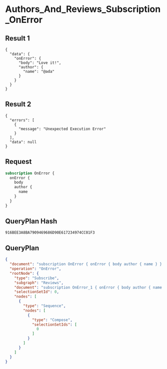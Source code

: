 # Authors_And_Reviews_Subscription_OnError

## Result 1

```text
{
  "data": {
    "onError": {
      "body": "Love it!",
      "author": {
        "name": "@ada"
      }
    }
  }
}
```

## Result 2

```text
{
  "errors": [
    {
      "message": "Unexpected Execution Error"
    }
  ],
  "data": null
}
```

## Request

```graphql
subscription OnError {
  onError {
    body
    author {
      name
    }
  }
}
```

## QueryPlan Hash

```text
916BEE3A8BA7909469686D90E617234974CC01F3
```

## QueryPlan

```json
{
  "document": "subscription OnError { onError { body author { name } } }",
  "operation": "OnError",
  "rootNode": {
    "type": "Subscribe",
    "subgraph": "Reviews",
    "document": "subscription OnError_1 { onError { body author { name } } }",
    "selectionSetId": 0,
    "nodes": [
      {
        "type": "Sequence",
        "nodes": [
          {
            "type": "Compose",
            "selectionSetIds": [
              0
            ]
          }
        ]
      }
    ]
  }
}
```

